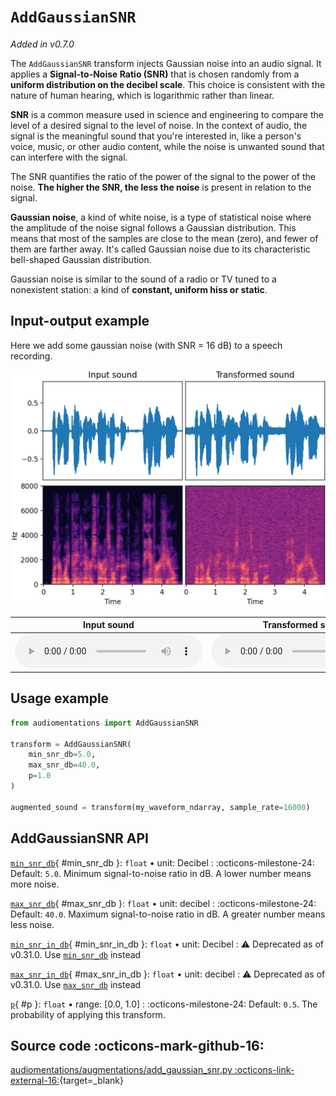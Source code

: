 # `AddGaussianSNR`

_Added in v0.7.0_

The `AddGaussianSNR` transform injects Gaussian noise into an audio signal. It applies
a **Signal-to-Noise Ratio (SNR)** that is chosen randomly from a **uniform distribution on the
decibel scale**. This choice is consistent with the nature of human hearing, which is
logarithmic rather than linear.

**SNR** is a common measure used in science and engineering to compare the level of a
desired signal to the level of noise. In the context of audio, the signal is the
meaningful sound that you're interested in, like a person's voice, music, or other
audio content, while the noise is unwanted sound that can interfere with the signal.

The SNR quantifies the ratio of the power of the signal to the power of the noise. **The
higher the SNR, the less the noise** is present in relation to the signal.

**Gaussian noise**, a kind of white noise, is a type of statistical noise where the
amplitude of the noise signal follows a Gaussian distribution. This means that most of
the samples are close to the mean (zero), and fewer of them are farther away. It's
called Gaussian noise due to its characteristic bell-shaped Gaussian distribution.

Gaussian noise is similar to the sound of a radio or TV tuned to a nonexistent station:
a kind of **constant, uniform hiss or static**.

## Input-output example

Here we add some gaussian noise (with SNR = 16 dB) to a speech recording.

![Input-output waveforms and spectrograms](AddGaussianSNR.webp)

| Input sound                                                                             | Transformed sound                                                                             |
|-----------------------------------------------------------------------------------------|-----------------------------------------------------------------------------------------------|
| <audio controls><source src="../AddGaussianSNR_input.flac" type="audio/flac"></audio> | <audio controls><source src="../AddGaussianSNR_transformed.flac" type="audio/flac"></audio> | 

## Usage example

```python
from audiomentations import AddGaussianSNR

transform = AddGaussianSNR(
    min_snr_db=5.0,
    max_snr_db=40.0,
    p=1.0
)

augmented_sound = transform(my_waveform_ndarray, sample_rate=16000)
```

## AddGaussianSNR API

[`min_snr_db`](#min_snr_db){ #min_snr_db }: `float` • unit: Decibel
:   :octicons-milestone-24: Default: `5.0`. Minimum signal-to-noise ratio in dB. A lower
    number means more noise.

[`max_snr_db`](#max_snr_db){ #max_snr_db }: `float` • unit: decibel
:   :octicons-milestone-24: Default: `40.0`. Maximum signal-to-noise ratio in dB. A
    greater number means less noise.

[`min_snr_in_db`](#min_snr_in_db){ #min_snr_in_db }: `float` • unit: Decibel
:   :warning: Deprecated as of v0.31.0. Use [`min_snr_db`](#min_snr_db) instead

[`max_snr_in_db`](#max_snr_in_db){ #max_snr_in_db }: `float` • unit: decibel
:   :warning: Deprecated as of v0.31.0. Use [`max_snr_db`](#max_snr_db) instead

[`p`](#p){ #p }: `float` • range: [0.0, 1.0]
:   :octicons-milestone-24: Default: `0.5`. The probability of applying this transform.

## Source code :octicons-mark-github-16:

[audiomentations/augmentations/add_gaussian_snr.py :octicons-link-external-16:](https://github.com/iver56/audiomentations/blob/main/audiomentations/augmentations/add_gaussian_snr.py){target=_blank}
